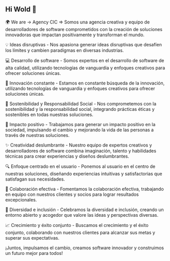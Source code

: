 ## Hi Wold 👋

🌍 We are -> Agency CIC => Somos una agencia creativa y equipo de desarrolladores de software comprometidos con la creación de soluciones innovadoras que impactan positivamente y transforman el mundo.

💡 Ideas disruptivas - Nos apasiona generar ideas disruptivas que desafíen los límites y cambien paradigmas en diversas industrias.

💻 Desarrollo de software - Somos expertos en el desarrollo de software de alta calidad, utilizando tecnologías de vanguardia y enfoques creativos para ofrecer soluciones únicas.

🚀 Innovación constante - Estamos en constante búsqueda de la innovación, utilizando tecnologías de vanguardia y enfoques creativos para ofrecer soluciones únicas.

🌱 Sostenibilidad y Responsabilidad Social - Nos comprometemos con la sostenibilidad y la responsabilidad social, integrando prácticas éticas y sostenibles en todas nuestras soluciones.

💪 Impacto positivo - Trabajamos para generar un impacto positivo en la sociedad, impulsando el cambio y mejorando la vida de las personas a través de nuestras soluciones.

✨ Creatividad deslumbrante - Nuestro equipo de expertos creativos y desarrolladores de software combina imaginación, talento y habilidades técnicas para crear experiencias y diseños deslumbrantes.

🔍 Enfoque centrado en el usuario - Ponemos al usuario en el centro de nuestras soluciones, diseñando experiencias intuitivas y satisfactorias que satisfagan sus necesidades.

🤝 Colaboración efectiva - Fomentamos la colaboración efectiva, trabajando en equipo con nuestros clientes y socios para lograr resultados excepcionales.

🌈 Diversidad e inclusión - Celebramos la diversidad e inclusión, creando un entorno abierto y acogedor que valore las ideas y perspectivas diversas.

📈 Crecimiento y éxito conjunto - Buscamos el crecimiento y el éxito conjunto, colaborando con nuestros clientes para alcanzar sus metas y superar sus expectativas.

¡Juntos, impulsamos el cambio, creamos software innovador y construimos un futuro mejor para todos!
